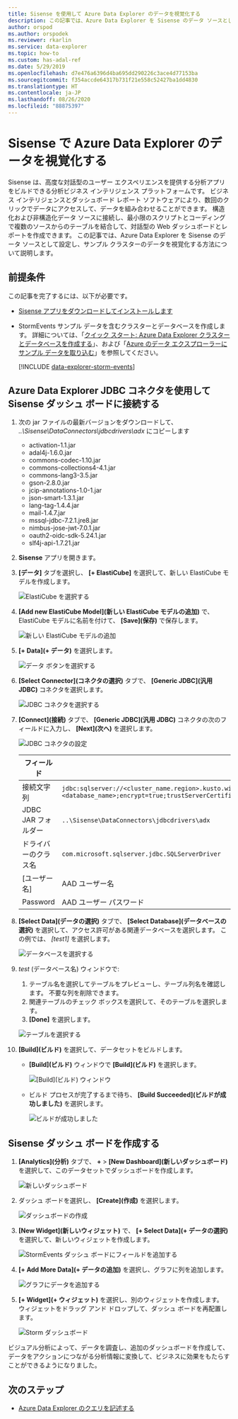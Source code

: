 ```yaml
---
title: Sisense を使用して Azure Data Explorer のデータを視覚化する
description: この記事では、Azure Data Explorer を Sisense のデータ ソースとして設定し、データを視覚化する方法について説明します。
author: orspod
ms.author: orspodek
ms.reviewer: rkarlin
ms.service: data-explorer
ms.topic: how-to
ms.custom: has-adal-ref
ms.date: 5/29/2019
ms.openlocfilehash: d7e476a6396d4ba695dd290226c3ace4d77153ba
ms.sourcegitcommit: f354accde64317b731f21e558c52427ba1dd4830
ms.translationtype: HT
ms.contentlocale: ja-JP
ms.lasthandoff: 08/26/2020
ms.locfileid: "88875397"
---
```

# <a name="visualize-data-from-azure-data-explorer-in-sisense"></a>Sisense で Azure Data Explorer のデータを視覚化する

Sisense は、高度な対話型のユーザー エクスペリエンスを提供する分析アプリをビルドできる分析ビジネス インテリジェンス プラットフォームです。 ビジネス インテリジェンスとダッシュボード レポート ソフトウェアにより、数回のクリックでデータにアクセスして、データを組み合わせることができます。 構造化および非構造化データ ソースに接続し、最小限のスクリプトとコーディングで複数のソースからのテーブルを結合して、対話型の Web ダッシュボードとレポートを作成できます。 この記事では、Azure Data Explorer を Sisense のデータ ソースとして設定し、サンプル クラスターのデータを視覚化する方法について説明します。

## <a name="prerequisites"></a>前提条件

この記事を完了するには、以下が必要です。

* [Sisense アプリをダウンロードしてインストールします](https://documentation.sisense.com/latest/getting-started/download-install.htm)

* StormEvents サンプル データを含むクラスターとデータベースを作成します。 詳細については、「[クイック スタート: Azure Data Explorer クラスターとデータベースを作成する](create-cluster-database-portal.md)」、および「[Azure のデータ エクスプローラーにサンプル データを取り込む](ingest-sample-data.md)」を参照してください。

    [!INCLUDE [data-explorer-storm-events](includes/data-explorer-storm-events.md)]

## <a name="connect-to-sisense-dashboards-using-azure-data-explorer-jdbc-connector"></a>Azure Data Explorer JDBC コネクタを使用して Sisense ダッシュ ボードに接続する

1. 次の jar ファイルの最新バージョンをダウンロードして、 *..\Sisense\DataConnectors\jdbcdrivers\adx* にコピーします

    * activation-1.1.jar
    * adal4j-1.6.0.jar
    * commons-codec-1.10.jar
    * commons-collections4-4.1.jar
    * commons-lang3-3.5.jar
    * gson-2.8.0.jar
    * jcip-annotations-1.0-1.jar
    * json-smart-1.3.1.jar
    * lang-tag-1.4.4.jar
    * mail-1.4.7.jar
    * mssql-jdbc-7.2.1.jre8.jar
    * nimbus-jose-jwt-7.0.1.jar
    * oauth2-oidc-sdk-5.24.1.jar
    * slf4j-api-1.7.21.jar

1. **Sisense** アプリを開きます。
1. **[データ]** タブを選択し、 **[+ ElastiCube]** を選択して、新しい ElastiCube モデルを作成します。

    ![ElastiCube を選択する](media/sisense/data-select-elasticube.png)

1. **[Add new ElastiCube Model]\(新しい ElastiCube モデルの追加\)** で、ElastiCube モデルに名前を付けて、 **[Save]\(保存\)** で保存します。

    ![新しい ElastiCube モデルの追加](media/sisense/add-new-elasticube-model.png)

1. **[+ Data]\(+ データ\)** を選択します。

    ![データ ボタンを選択する](media/sisense/select-data.png)

1. **[Select Connector]\(コネクタの選択\)** タブで、 **[Generic JDBC]\(汎用 JDBC\)** コネクタを選択します。

    ![JDBC コネクタを選択する](media/sisense/select-connector.png)

1. **[Connect]\(接続\)** タブで、 **[Generic JDBC]\(汎用 JDBC\)** コネクタの次のフィールドに入力し、 **[Next]\(次へ\)** を選択します。

    ![JDBC コネクタの設定](media/sisense/jdbc-connector.png)

    |フィールド |説明 |
    |---------|---------|
    |接続文字列     |   `jdbc:sqlserver://<cluster_name.region>.kusto.windows.net:1433;database=<database_name>;encrypt=true;trustServerCertificate=false;hostNameInCertificate=*.kusto.windows.net;loginTimeout=30;authentication=ActiveDirectoryPassword`      |
    |JDBC JAR フォルダー  |    `..\Sisense\DataConnectors\jdbcdrivers\adx`     |
    |ドライバーのクラス名    |   `com.microsoft.sqlserver.jdbc.SQLServerDriver`      |
    |[ユーザー名]   |    AAD ユーザー名     |
    |Password     |   AAD ユーザー パスワード      |

1. **[Select Data]\(データの選択\)** タブで、 **[Select Database]\(データベースの選択\)** を選択して、アクセス許可がある関連データベースを選択します。 この例では、 *[test1]* を選択します。

    ![データベースを選択する](media/sisense/select-database.png)

1. *test* (データベース名) ウィンドウで:
    1. テーブル名を選択してテーブルをプレビューし、テーブル列名を確認します。 不要な列を削除できます。
    1. 関連テーブルのチェック ボックスを選択して、そのテーブルを選択します。
    1. **[Done]** を選択します。

    ![テーブルを選択する](media/sisense/select-table-see-columns.png)

1. **[Build]\(ビルド\)** を選択して、データセットをビルドします。

    * **[Build]\(ビルド\)** ウィンドウで **[Build]\(ビルド\)** を選択します。

      ![[Build]\(ビルド\) ウィンドウ](media/sisense/build-window.png)

    * ビルド プロセスが完了するまで待ち、 **[Build Succeeded]\(ビルドが成功しました\)** を選択します。

      ![ビルドが成功しました](media/sisense/build-succeeded.png)

## <a name="create-sisense-dashboards"></a>Sisense ダッシュ ボードを作成する

1. **[Analytics]\(分析\)** タブで、 **+**  >  **[New Dashboard]\(新しいダッシュボード\)** を選択して、このデータセットでダッシュボードを作成します。

    ![新しいダッシュボード](media/sisense/new-dashboard.png)

1. ダッシュ ボードを選択し、 **[Create]\(作成\)** を選択します。

    ![ダッシュボードの作成](media/sisense/create-dashboard.png)

1. **[New Widget]\(新しいウィジェット\)** で、 **[+ Select Data]\(+ データの選択\)** を選択して、新しいウィジェットを作成します。

    ![StormEvents ダッシュ ボードにフィールドを追加する](media/sisense/storm-dashboard-add-field.png)

1. **[+ Add More Data]\(+ データの追加\)** を選択し、グラフに列を追加します。

    ![グラフにデータを追加する](media/sisense/add-more-data.png)

1. **[+ Widget]\(+ ウィジェット\)** を選択し、別のウィジェットを作成します。 ウィジェットをドラッグ アンド ドロップして、ダッシュ ボードを再配置します。

    ![Storm ダッシュボード](media/sisense/final-dashboard.png)

ビジュアル分析によって、データを調査し、追加のダッシュボードを作成して、データをアクションにつながる分析情報に変換して、ビジネスに効果をもたらすことができるようになりました。

## <a name="next-steps"></a>次のステップ

* [Azure Data Explorer のクエリを記述する](write-queries.md)
